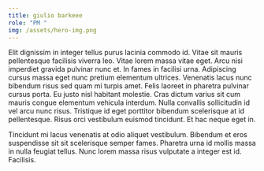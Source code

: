 ```yaml
---
title: giulio barkeee
role: "PM "
img: /assets/hero-img.png
---
```

Elit dignissim in integer tellus purus lacinia commodo id. Vitae sit mauris pellentesque facilisis viverra leo. Vitae lorem massa vitae eget. Arcu nisi imperdiet gravida pulvinar nunc et. In fames in facilisi urna. Adipiscing cursus massa eget nunc pretium elementum ultrices. Venenatis lacus nunc bibendum risus sed quam mi turpis amet. Felis laoreet in pharetra pulvinar cursus porta. Eu justo nisl habitant molestie. Cras dictum varius sit cum mauris congue elementum vehicula interdum. Nulla convallis sollicitudin id vel arcu nunc risus. Tristique id eget porttitor bibendum scelerisque at id pellentesque. Risus orci vestibulum euismod tincidunt. Et hac neque eget in.

Tincidunt mi lacus venenatis at odio aliquet vestibulum. Bibendum et eros suspendisse sit sit scelerisque semper fames. Pharetra urna id mollis massa in nulla feugiat tellus. Nunc lorem massa risus vulputate a integer est id. Facilisis.
